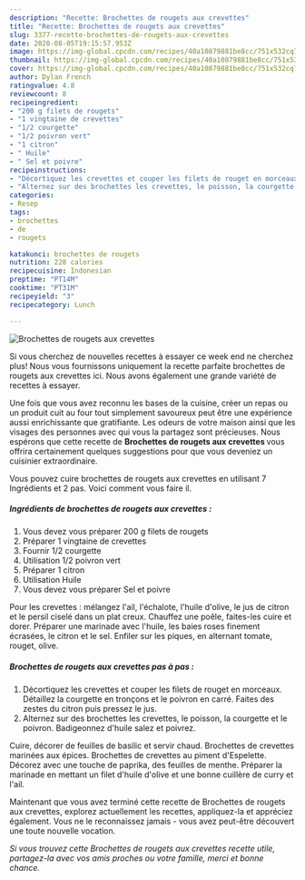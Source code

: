 ```yaml
---
description: "Recette: Brochettes de rougets aux crevettes"
title: "Recette: Brochettes de rougets aux crevettes"
slug: 3377-recette-brochettes-de-rougets-aux-crevettes
date: 2020-08-05T19:15:57.953Z
image: https://img-global.cpcdn.com/recipes/40a10879881be8cc/751x532cq70/brochettes-de-rougets-aux-crevettes-photo-principale-de-la-recette.jpg
thumbnail: https://img-global.cpcdn.com/recipes/40a10879881be8cc/751x532cq70/brochettes-de-rougets-aux-crevettes-photo-principale-de-la-recette.jpg
cover: https://img-global.cpcdn.com/recipes/40a10879881be8cc/751x532cq70/brochettes-de-rougets-aux-crevettes-photo-principale-de-la-recette.jpg
author: Dylan French
ratingvalue: 4.8
reviewcount: 8
recipeingredient:
- "200 g filets de rougets"
- "1 vingtaine de crevettes"
- "1/2 courgette"
- "1/2 poivron vert"
- "1 citron"
- " Huile"
- " Sel et poivre"
recipeinstructions:
- "Décortiquez les crevettes et couper les filets de rouget en morceaux. Détaillez la courgette en tronçons et le poivron en carré. Faites des zestes du citron puis pressez le jus."
- "Alternez sur des brochettes les crevettes, le poisson, la courgette et le poivron. Badigeonnez d&#39;huile salez et poivrez."
categories:
- Resep
tags:
- brochettes
- de
- rougets

katakunci: brochettes de rougets 
nutrition: 228 calories
recipecuisine: Indonesian
preptime: "PT14M"
cooktime: "PT31M"
recipeyield: "3"
recipecategory: Lunch

---
```



![Brochettes de rougets aux crevettes](https://img-global.cpcdn.com/recipes/40a10879881be8cc/751x532cq70/brochettes-de-rougets-aux-crevettes-photo-principale-de-la-recette.jpg)

Si vous cherchez de nouvelles recettes à essayer ce week end ne cherchez plus! Nous vous fournissons uniquement la recette parfaite brochettes de rougets aux crevettes ici. Nous avons également une grande variété de recettes à essayer.

Une fois que vous avez reconnu les bases de la cuisine, créer un repas ou un produit cuit au four tout simplement savoureux peut être une expérience aussi enrichissante que gratifiante. Les odeurs de votre maison ainsi que les visages des personnes avec qui vous la partagez sont précieuses. Nous espérons que cette recette de <strong> Brochettes de rougets aux crevettes </strong> vous offrira certainement quelques suggestions pour que vous deveniez un cuisinier extraordinaire.

<!--inarticleads1-->

Vous pouvez cuire brochettes de rougets aux crevettes en utilisant 7 Ingrédients et 2 pas. Voici comment vous faire il.

##### Ingrédients de brochettes de rougets aux crevettes :

1. Vous devez vous préparer 200 g filets de rougets
1. Préparer 1 vingtaine de crevettes
1. Fournir 1/2 courgette
1. Utilisation 1/2 poivron vert
1. Préparer 1 citron
1. Utilisation  Huile
1. Vous devez vous préparer  Sel et poivre


Pour les crevettes : mélangez l&#39;ail, l&#39;échalote, l&#39;huile d&#39;olive, le jus de citron et le persil ciselé dans un plat creux. Chauffez une poêle, faites-les cuire et dorer. Préparer une marinade avec l&#39;huile, les baies roses finement écrasées, le citron et le sel. Enfiler sur les piques, en alternant tomate, rouget, olive. 

<!--inarticleads2-->

##### Brochettes de rougets aux crevettes pas à pas :

1. Décortiquez les crevettes et couper les filets de rouget en morceaux. Détaillez la courgette en tronçons et le poivron en carré. Faites des zestes du citron puis pressez le jus.
1. Alternez sur des brochettes les crevettes, le poisson, la courgette et le poivron. Badigeonnez d&#39;huile salez et poivrez.


Cuire, décorer de feuilles de basilic et servir chaud. Brochettes de crevettes marinées aux épices. Brochettes de crevettes au piment d&#39;Espelette. Décorez avec une touche de paprika, des feuilles de menthe. Préparer la marinade en mettant un filet d&#39;huile d&#39;olive et une bonne cuillère de curry et l&#39;ail. 

<!--inarticleads1-->

<p>
Maintenant que vous avez terminé cette recette de Brochettes de rougets aux crevettes, explorez actuellement les recettes, appliquez-la et appréciez également. Vous ne le reconnaissez jamais - vous avez peut-être découvert une toute nouvelle vocation.
</p>

<p>
<i>Si vous trouvez cette Brochettes de rougets aux crevettes recette utile, partagez-la avec vos amis proches ou votre famille, merci et bonne chance.</i>
</p>
